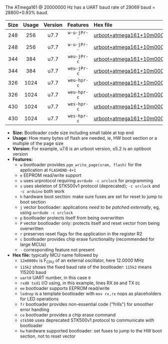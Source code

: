 The ATmega161 @ 20000000 Hz has a UART baud rate of 29069 baud = 28800+0.93% baud.

|Size|Usage|Version|Features|Hex file|
|:-:|:-:|:-:|:-:|:--|
|248|256|u7.7|`w-u-jPr--`|[urboot+atmega161+10m0000x+++14k4_uart0_rxd0_txd1_lednop_fr.hex](https://raw.githubusercontent.com/stefanrueger/urboot.hex/main/mcus/atmega161/external_oscillator/fcpu+10m0000_Hz/br+++14k4_bps/urboot+atmega161+10m0000x+++14k4_uart0_rxd0_txd1_lednop_fr.hex)|
|248|256|u7.7|`w-u-jPr--`|[urboot+atmega161+10m0000x+++14k4_uart1_rxb2_txb3_lednop_fr.hex](https://raw.githubusercontent.com/stefanrueger/urboot.hex/main/mcus/atmega161/external_oscillator/fcpu+10m0000_Hz/br+++14k4_bps/urboot+atmega161+10m0000x+++14k4_uart1_rxb2_txb3_lednop_fr.hex)|
|344|384|u7.7|`weu-jPr-c`|[urboot+atmega161+10m0000x+++14k4_uart0_rxd0_txd1_ee_lednop_fr_ce.hex](https://raw.githubusercontent.com/stefanrueger/urboot.hex/main/mcus/atmega161/external_oscillator/fcpu+10m0000_Hz/br+++14k4_bps/urboot+atmega161+10m0000x+++14k4_uart0_rxd0_txd1_ee_lednop_fr_ce.hex)|
|344|384|u7.7|`weu-jPr-c`|[urboot+atmega161+10m0000x+++14k4_uart1_rxb2_txb3_ee_lednop_fr_ce.hex](https://raw.githubusercontent.com/stefanrueger/urboot.hex/main/mcus/atmega161/external_oscillator/fcpu+10m0000_Hz/br+++14k4_bps/urboot+atmega161+10m0000x+++14k4_uart1_rxb2_txb3_ee_lednop_fr_ce.hex)|
|326|1024|u7.7|`weu-hpr-c`|[urboot+atmega161+10m0000x+++14k4_uart0_rxd0_txd1_ee_lednop_fr_ce_hw.hex](https://raw.githubusercontent.com/stefanrueger/urboot.hex/main/mcus/atmega161/external_oscillator/fcpu+10m0000_Hz/br+++14k4_bps/urboot+atmega161+10m0000x+++14k4_uart0_rxd0_txd1_ee_lednop_fr_ce_hw.hex)|
|326|1024|u7.7|`weu-hpr-c`|[urboot+atmega161+10m0000x+++14k4_uart1_rxb2_txb3_ee_lednop_fr_ce_hw.hex](https://raw.githubusercontent.com/stefanrueger/urboot.hex/main/mcus/atmega161/external_oscillator/fcpu+10m0000_Hz/br+++14k4_bps/urboot+atmega161+10m0000x+++14k4_uart1_rxb2_txb3_ee_lednop_fr_ce_hw.hex)|
|430|1024|u7.7|`wes-hpr-c`|[urboot+atmega161+10m0000x+++14k4_uart0_rxd0_txd1_ee_lednop_fr_ce_stk500_hw.hex](https://raw.githubusercontent.com/stefanrueger/urboot.hex/main/mcus/atmega161/external_oscillator/fcpu+10m0000_Hz/br+++14k4_bps/urboot+atmega161+10m0000x+++14k4_uart0_rxd0_txd1_ee_lednop_fr_ce_stk500_hw.hex)|
|430|1024|u7.7|`wes-hpr-c`|[urboot+atmega161+10m0000x+++14k4_uart1_rxb2_txb3_ee_lednop_fr_ce_stk500_hw.hex](https://raw.githubusercontent.com/stefanrueger/urboot.hex/main/mcus/atmega161/external_oscillator/fcpu+10m0000_Hz/br+++14k4_bps/urboot+atmega161+10m0000x+++14k4_uart1_rxb2_txb3_ee_lednop_fr_ce_stk500_hw.hex)|

- **Size:** Bootloader code size including small table at top end
- **Usage:** How many bytes of flash are needed, ie, HW boot section or a multiple of the page size
- **Version:** For example, u7.6 is an urboot version, o5.2 is an optiboot version
- **Features:**
  + `w` bootloader provides `pgm_write_page(sram, flash)` for the application at `FLASHEND-4+1`
  + `e` EEPROM read/write support
  + `u` uses urprotocol requiring `avrdude -c urclock` for programming
  + `s` uses skeleton of STK500v1 protocol (deprecated); `-c urclock` and `-c arduino` both work
  + `h` hardware boot section: make sure fuses are set for reset to jump to boot section
  + `j` vector bootloader: applications *need to be patched externally*, eg, using `avrdude -c urclock`
  + `p` bootloader protects itself from being overwritten
  + `P` vector bootloader only: protects itself and reset vector from being overwritten
  + `r` preserves reset flags for the application in the register R2
  + `c` bootloader provides chip erase functionality (recommended for large MCUs)
  + `-` corresponding feature not present
- **Hex file:** typically MCU name followed by
  + `12m0000x` is F<sub>CPU</sub> of an external oscillator, here 12.0000 MHz
  + `115k2` shows the fixed baud rate of the bootloader: `115k2` means 115200 baud
  + `uart0` UART number, in this case `0`
  + `rxd0 txd1` I/O using, in this example, lines RX `D0` and TX `D1`
  + `ee` bootloader supports EEPROM read/write
  + `lednop` is a template bootloader with `mov rx,rx` nops as placeholders for LED operations
  + `fr` bootloader provides non-essential code ("frills") for smoother error handling
  + `ce` bootloader provides a chip erase command
  + `stk500` uses deprecated STK500v1 protocol to communicate with bootloader
  + `hw` hardware supported bootloader: set fuses to jump to the HW boot section, not to reset vector
